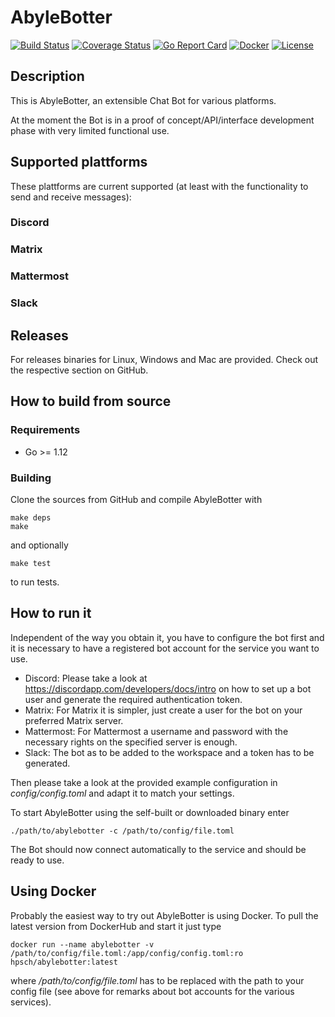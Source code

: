# AbyleBotter

[![Build Status](https://travis-ci.org/torlenor/abylebotter.svg?branch=master)](https://travis-ci.org/torlenor/abylebotter)
[![Coverage Status](https://coveralls.io/repos/github/torlenor/AbyleBotter/badge.svg?branch=master)](https://coveralls.io/github/torlenor/AbyleBotter?branch=master)
[![Go Report Card](https://goreportcard.com/badge/github.com/torlenor/AbyleBotter)](https://goreportcard.com/report/github.com/torlenor/AbyleBotter)
[![Docker](https://img.shields.io/docker/pulls/hpsch/abylebotter.svg)](https://hub.docker.com/r/hpsch/abylebotter/)
[![License](https://img.shields.io/badge/license-MIT-blue.svg)](/LICENSE)

## Description

This is AbyleBotter, an extensible Chat Bot for various platforms.

At the moment the Bot is in a proof of concept/API/interface development phase with very limited functional use.

## Supported plattforms

These plattforms are current supported (at least with the functionality to send and receive messages):

### Discord

### Matrix

### Mattermost

### Slack

## Releases

For releases binaries for Linux, Windows and Mac are provided. Check out the respective section on GitHub.

## How to build from source

### Requirements

- Go >= 1.12

### Building

Clone the sources from GitHub and compile AbyleBotter with

```
make deps
make
```

and optionally

```
make test
```

to run tests.

## How to run it

Independent of the way you obtain it, you have to configure the bot first and it is necessary to have a registered bot account for the service you want to use. 

- Discord: Please take a look at https://discordapp.com/developers/docs/intro on how to set up a bot user and generate the required authentication token.
- Matrix: For Matrix it is simpler, just create a user for the bot on your preferred Matrix server.
- Mattermost: For Mattermost a username and password with the necessary rights on the specified server is enough.
- Slack: The bot as to be added to the workspace and a token has to be generated.

Then please take a look at the provided example configuration in _config/config.toml_ and adapt it to match your settings.

To start AbyleBotter using the self-built or downloaded binary enter

```
./path/to/abylebotter -c /path/to/config/file.toml
```

The Bot should now connect automatically to the service and should be ready to use.

## Using Docker

Probably the easiest way to try out AbyleBotter is using Docker. To pull the latest version from DockerHub and start it just type

```
docker run --name abylebotter -v /path/to/config/file.toml:/app/config/config.toml:ro hpsch/abylebotter:latest
```

where _/path/to/config/file.toml_ has to be replaced with the path to your config file (see above for remarks about bot accounts for the various services).
